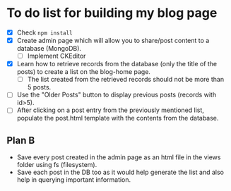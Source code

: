 # To do list for building my blog page
- [x] Check `npm install`
- [x] Create admin page which will allow you to share/post content to a database (MongoDB).
  - [ ] Implement CKEditor 
- [x] Learn how to retrieve records from the database (only the title of the posts) to create a list on the blog-home page.
  - [ ] The list created from the retrieved records should not be more than 5 posts.
- [ ] Use the "Older Posts" button to display previous posts (records with id>5).
- [ ] After clicking on a post entry from the previously mentioned list, populate the post.html template with the contents from the database.

## Plan B
- Save every post created in the admin page as an html file in the views folder using fs (filesystem).
- Save each post in the DB too as it would help generate the list and also help in querying important information.
